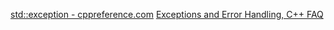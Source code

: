 [std::exception - cppreference.com](https://en.cppreference.com/w/cpp/error/exception)
[Exceptions and Error Handling, C++ FAQ](https://isocpp.org/wiki/faq/exceptions)
